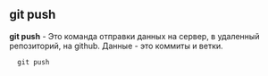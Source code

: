 ## git push

**git push** - Это команда отправки данных на сервер, в удаленный репозиторий, на github. Данные - это коммиты и ветки.

```bash=
  git push
 ```
